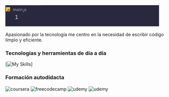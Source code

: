 <!-- ## ¡Hola! soy Roberto Mejía 🖐️ -->
<img src="./assets/hola.webp">

Apasionado por la tecnología me centro en la necesidad de escribir código limpio y eficiente. 
<!-- Usando las tecnologías HTML5, CSS3, y JS entre otras.  -->

<!-- ![Fraga GitHub stats](https://github-readme-stats.vercel.app/api?username=devfraga&show_icons=true&theme=dark&count_private=true) -->
<!--
### Tecnologias y herramientas del día a día
<div style="display: inline_block">
  <img align="center" alt="html5" src="https://img.shields.io/badge/HTML5-E34F26?style=for-the-badge&logo=html5&logoColor=white" />
  <img align="center" alt="css" src="https://img.shields.io/badge/CSS3-1572B6?style=for-the-badge&logo=css3&logoColor=white" />
  <img align="center" alt="javascript" src="https://img.shields.io/badge/JavaScript-F7DF1E?style=for-the-badge&logo=javascript&logoColor=black" />
  <img align="center" alt="jquery" src="https://img.shields.io/badge/jQuery-0769AD?style=for-the-badge&logo=jquery&logoColor=white" />
  <img align="center" alt="boostrap" src="https://img.shields.io/badge/Bootstrap-563D7C?style=for-the-badge&logo=bootstrap&logoColor=white" />
  <img align="center" alt="sass" src="https://img.shields.io/badge/Sass-CC6699?style=for-the-badge&logo=sass&logoColor=white" />
  <img align="center" alt="git" src="https://img.shields.io/badge/GIT-E44C30?style=for-the-badge&logo=git&logoColor=white" />
  <img align="center" alt="poweshell" src="https://img.shields.io/badge/powershell-5391FE?style=for-the-badge&logo=powershell&logoColor=white" />
  <img align="center" alt="netlify" src="https://img.shields.io/badge/Netlify-00C7B7?style=for-the-badge&logo=netlify&logoColor=white" />
  <img align="center" alt="heroku" src="https://img.shields.io/badge/Heroku-430098?style=for-the-badge&logo=heroku&logoColor=white" />
  <img align="center" alt="sublimeText" src="https://img.shields.io/badge/sublime_text-%23575757.svg?&style=for-the-badge&logo=sublime-text&logoColor=important" />
  <img align="center" alt="VSC" src="https://img.shields.io/badge/Visual_Studio_Code-0078D4?style=for-the-badge&logo=visual%20studio%20code&logoColor=white" />
  <img align="center" alt="codesandbox" src="https://img.shields.io/badge/Codesandbox-000000?style=for-the-badge&logo=CodeSandbox&logoColor=white" />
  <img align="center" alt="eslint" src="https://img.shields.io/badge/eslint-3A33D1?style=for-the-badge&logo=eslint&logoColor=white" />
  <img align="center" alt="prettier" src="https://img.shields.io/badge/prettier-1A2C34?style=for-the-badge&logo=prettier&logoColor=F7BA3E" />
  <img align="center" alt="gitlab" src="https://img.shields.io/badge/GitLab-330F63?style=for-the-badge&logo=gitlab&logoColor=white" />
  <img align="center" alt="trello" src="https://img.shields.io/badge/Trello-0052CC?style=for-the-badge&logo=trello&logoColor=white" />
  <img align="center" alt="notion" src="https://img.shields.io/badge/Notion-000000?style=for-the-badge&logo=notion&logoColor=white" />
  <img align="center" alt="PS" src="https://aleen42.github.io/badges/src/photoshop.svg" />
  <img align="center" alt="AI" src="https://aleen42.github.io/badges/src/illustrator.svg" />
  <!-- <img align="center" alt="Ps" src="https://img.shields.io/badge/Adobe%20Photoshop-31A8FF?style=for-the-badge&logo=Adobe%20Photoshop&logoColor=black" />
  <img align="center" alt="figma" src="https://img.shields.io/badge/Figma-F24E1E?style=for-the-badge&logo=figma&logoColor=white" /> -->
  <!-- <img align="center" alt="react" src="https://img.shields.io/badge/React-20232A?style=for-the-badge&logo=react&logoColor=61DAFB" /> -->
  <!-- <img align="center" alt="nodejs" src="https://img.shields.io/badge/Node.js-43853D?style=for-the-badge&logo=node.js&logoColor=white" /> 
</div><br/>
-->
### Tecnologías y herramientas de día a día
[![My Skills](https://skillicons.dev/icons?i=html,css,less,sass,bootstrap,php,js,ts,react,angular,nodejs,java,maven,hibernate,mysql,sqlite,scala,postman,powershell,git,bash,npm,vite,md,github,bitbucket,stackoverflow,heroku,netlify,vscode,sublime,eclipse,idea,notion,figma,ai,ps,pr,au,ae,windows,wordpress,gmail,discord,cloudflare)]

### Formación autodidacta
<div style="display: inline_block">
  <img align="center" alt="coursera" src="https://img.shields.io/badge/Coursera-0056D2?style=for-the-badge&logo=Coursera&logoColor=whitee" />
  <img align="center" alt="freecodecamp" src="https://img.shields.io/badge/freecodecamp-27273D?style=for-the-badge&logo=freecodecamp&logoColor=white" />
  <img align="center" alt="udemy" src="https://img.shields.io/badge/Udemy-EC5252?style=for-the-badge&logo=Udemy&logoColor=white" />
  <img align="center" alt="udemy" src="https://img.shields.io/badge/Codecademy-FFF0E5?style=for-the-badge&logo=codecademy&logoColor=303347" />
</div><br/>
